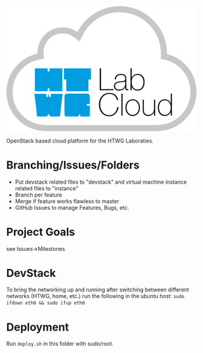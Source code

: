 ![HTWG Lab Cloud](design/logo-large.png?raw=true)

OpenStack based cloud platform for the HTWG Laboraties.

# Branching/Issues/Folders

- Put devstack related files to "devstack" and virtual machine instance related files to "instance"
- Branch per feature
- Merge if feature works flawless to master
- GitHub Issues to manage Features, Bugs, etc.

# Project Goals

see Issues->Milestones

# DevStack

To bring the networking up and running after switching between different networks (HTWG, home, etc.) run the following in the ubuntu host: `sudo ifdown eth0 && sudo ifup eth0` 

# Deployment

Run `deploy.sh` in this folder with sudo/root.